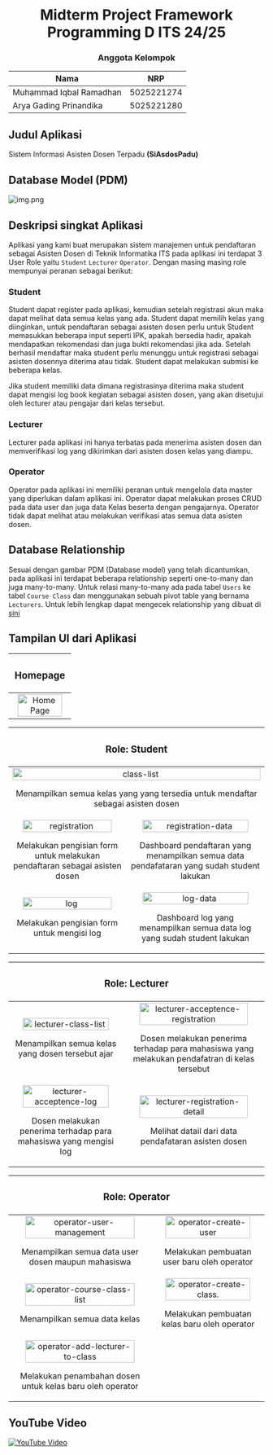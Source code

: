 <div align=center>

# Midterm Project Framework Programming D ITS 24/25

### Anggota Kelompok

| Nama                    | NRP        |  
|-------------------------|------------|
| Muhammad Iqbal Ramadhan | 5025221274 |
| Arya Gading Prinandika  | 5025221280 |

</div>

## Judul Aplikasi

Sistem Informasi Asisten Dosen Terpadu **(SiAsdosPadu)**

## Database Model (PDM)

![img.png](src/PDM.png)

## Deskripsi singkat Aplikasi

Aplikasi yang kami buat merupakan sistem manajemen untuk pendaftaran sebagai Asisten Dosen di Teknik Informatika ITS
pada aplikasi ini terdapat 3 User Role yaitu `Student` `Lecturer` `Operator`. Dengan masing masing role mempunyai peranan sebagai berikut:

### Student
Student dapat register pada aplikasi, kemudian setelah registrasi akun maka dapat melihat data semua kelas yang ada. Student dapat memilih kelas yang diinginkan,
untuk pendaftaran sebagai asisten dosen perlu untuk Student memasukkan beberapa input seperti IPK, apakah bersedia hadir, apakah mendapatkan rekomendasi dan juga bukti rekomendasi jika ada.
Setelah berhasil mendaftar maka student perlu menunggu untuk registrasi sebagai asisten dosennya diterima atau tidak. Student dapat melakukan submisi ke beberapa kelas.

Jika student memiliki data dimana registrasinya diterima maka student dapat mengisi log book kegiatan sebagai asisten dosen, yang akan disetujui oleh lecturer atau pengajar dari kelas tersebut.

### Lecturer

Lecturer pada aplikasi ini hanya terbatas pada menerima asisten dosen dan memverifikasi log yang dikirimkan dari asisten dosen kelas yang diampu.

### Operator

Operator pada aplikasi ini memiliki peranan untuk mengelola data master yang diperlukan dalam aplikasi ini.  Operator dapat melakukan proses CRUD pada data user dan juga data Kelas beserta dengan pengajarnya.
Operator tidak dapat melihat atau melakukan verifikasi atas semua data asisten dosen.


## Database Relationship

Sesuai dengan gambar PDM (Database model) yang telah dicantumkan, pada aplikasi ini terdapat beberapa relationship seperti one-to-many dan juga many-to-many. Untuk relasi many-to-many ada pada tabel `Users` ke tabel `Course Class`
dan menggunakan sebuah pivot table yang bernama `Lecturers`. Untuk lebih lengkap dapat mengecek relationship yang dibuat di [sini](app/Models)


## Tampilan UI dari Aplikasi
<table>
  <thead>
    <tr>
      <th>
        <div align="center">
          <h3>Homepage</h3>
        </div>
      </th>
    </tr>
  </thead>
  <tbody>
    <tr>
      <td>
        <div align="center">
          <img src="src/homepage.png" alt="Home Page" width="90%">
        </div>
      </td>
    </tr>
  </tbody>
</table>

<table style="width: 100%;">
  <thead>
    <tr>
      <th colspan="100%">
        <div style="text-align: center;">
          <h3>Role: Student</h3>
        </div>
      </th>
    </tr>
  </thead>
  <tbody>
    <tr>
      <td colspan="100%">
        <div style="text-align: center;">
          <img src="src/class-list.png" alt="class-list" style="width: 100%;">
          <p>Menampilkan semua kelas yang yang tersedia untuk mendaftar sebagai asisten dosen</p>
        </div>
      </td>
    </tr>
    <tr>
      <td style="text-align: center;">
        <div>
          <img src="src/student-registration-create.png" alt="registration" style="width: 90%;">
          <p>Melakukan pengisian form untuk melakukan pendaftaran sebagai asisten dosen</p>
        </div>
      </td>
      <td style="text-align: center;">
        <div>
          <img src="src/student-registration-data.png" alt="registration-data" style="width: 90%;">
          <p>Dashboard pendaftaran yang menampilkan semua data pendafataran yang sudah student lakukan</p>
        </div>
      </td>
    </tr>
    <tr>
      <td style="text-align: center;">
        <div>
          <img src="src/student-log-create.png" alt="log" style="width: 90%;">
          <p>Melakukan pengisian form untuk mengisi log</p>
        </div>
      </td>
      <td style="text-align: center;">
        <div>
          <img src="src/student-log-data.png" alt="log-data" style="width: 90%;">
          <p>Dashboard log yang menampilkan semua data log yang sudah student lakukan</p>
        </div>
      </td>
    </tr>
  </tbody>
</table>

<table style="width: 100%;">
  <thead>
    <tr>
      <th colspan="100%">
        <div style="text-align: center;">
          <h3>Role: Lecturer</h3>
        </div>
      </th>
    </tr>
  </thead>
  <tbody>
    <tr>
      <td style="text-align: center;">
        <div>
          <img src="src/lecturer-class-list.png" alt="lecturer-class-list" style="width: 90%;">
          <p>Menampilkan semua kelas yang dosen tersebut ajar</p>
        </div>
      </td>
      <td style="text-align: center;">
        <div>
          <img src="src/lecturer-acceptence-registration.png" alt="lecturer-acceptence-registration" style="width: 90%;">
          <p>Dosen melakukan penerima terhadap para mahasiswa yang melakukan pendafatran di kelas tersebut</p>
        </div>
      </td>
    </tr>
    <tr>
      <td style="text-align: center;">
        <div>
            <img src="src/lecturer-acceptence-log.png" alt="lecturer-acceptence-log" style="width: 90%;">
          <p>Dosen melakukan penerima terhadap para mahasiswa yang mengisi log</p>
        </div>
      </td>
      <td style="text-align: center;">
        <div>
          <img src="src/lecturer-registration-detail.png" alt="lecturer-registration-detail" style="width: 90%;">
          <p>Melihat datail dari data pendafataran asisten dosen</p>
        </div>
      </td>
    </tr>
    <tr>
  </tbody>
</table>

<table style="width: 100%;">
  <thead>
    <tr>
      <th colspan="100%">
        <div style="text-align: center;">
          <h3>Role: Operator</h3>
        </div>
      </th>
    </tr>
  </thead>
  <tbody>
    <tr>
      <td style="text-align: center;">
        <div>
          <img src="src/operator-user-management.png" alt="operator-user-management" style="width: 90%;">
          <p>Menampilkan semua data user dosen maupun mahasiswa</p>
        </div>
      </td>
      <td style="text-align: center;">
        <div>
          <img src="src/operator-create-user.png" alt="operator-create-user" style="width: 90%;">
          <p>Melakukan pembuatan user baru oleh operator</p>
        </div>
      </td>
    </tr>
    <tr>
      <td style="text-align: center;">
        <div>
          <img src="src/operator-course-class-list.png" alt="operator-course-class-list" style="width: 90%;">
          <p>Menampilkan semua data kelas</p>
        </div>
      </td>
      <td style="text-align: center;">
        <div>
          <img src="src/operator-create-class.png" alt="operator-create-class." style="width: 90%;">
          <p>Melakukan pembuatan kelas baru oleh operator</p>
        </div>
      </td>
    </tr>
        <tr>
      <td style="text-align: center;">
        <div>
          <img src="src/operator-add-lecturer-to-class.png" alt="operator-add-lecturer-to-class" style="width: 90%;">
          <p>Melakukan penambahan dosen untuk kelas baru oleh operator</p>
        </div>
      </td>
    </tr>
  </tbody>
</table>


## YouTube Video


[![YouTube Video](https://img.youtube.com/vi/yDAwmI449LE/maxresdefault.jpg)](https://youtu.be/yDAwmI449LE)
